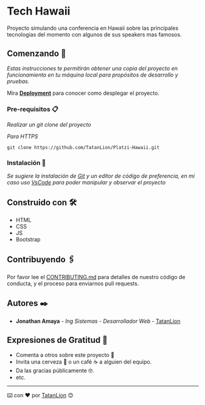 # Tech Hawaii

Proyecto simulando una conferencia en Hawaii sobre las principales tecnologias del momento con algunos de sus speakers mas famosos.

## Comenzando 🚀

_Estas instrucciones te permitirán obtener una copia del proyecto en funcionamiento en tu máquina local para propósitos de desarrollo y pruebas._

Mira **[Deployment](https://tech-hawaii-tatanlion.netlify.app/)** para conocer como desplegar el proyecto.


### Pre-requisitos 📋

_Realizar un git clone del proyecto_

_Para HTTPS_
```
git clone https://github.com/TatanLion/Platzi-Hawaii.git
```

### Instalación 🔧

_Se sugiere la instalación de [Git](https://git-scm.com/) y un editor de código de preferencia, en mi caso uso [VsCode](https://code.visualstudio.com/) para poder manipular y observar el proyecto_

## Construido con 🛠️


* HTML
* CSS
* JS
* Bootstrap [](https://getbootstrap.com/)

## Contribuyendo 🖇️

Por favor lee el [CONTRIBUTING.md](https://github.com/TatanLion/Platzi-Hawaii) para detalles de nuestro código de conducta, y el proceso para enviarnos pull requests.

## Autores ✒️

* **Jonathan Amaya** - *Ing Sistemas - Desarrollador Web* - [TatanLion](https://github.com/TatanLion)

## Expresiones de Gratitud 🎁

* Comenta a otros sobre este proyecto 📢
* Invita una cerveza 🍺 o un café ☕ a alguien del equipo. 
* Da las gracias públicamente 🤓.
* etc.

---
⌨️ con ❤️ por [TatanLion](https://github.com/TatanLion) 😊
